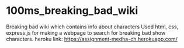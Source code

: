 # 100ms_breaking_bad_wiki
Breaking bad wiki which contains info about characters
Used html, css, express.js for making a webpage to search for breaking bad show characters.
heroku link:  https://assignment-medha-ch.herokuapp.com/
